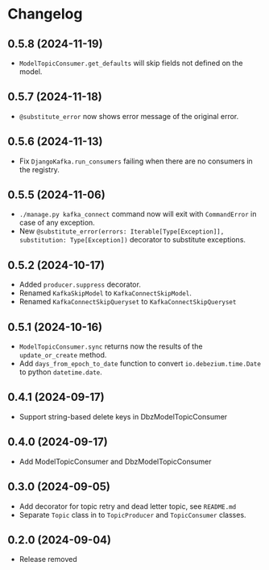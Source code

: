 # Changelog

## 0.5.8 (2024-11-19)
* `ModelTopicConsumer.get_defaults` will skip fields not defined on the model.

## 0.5.7 (2024-11-18)
* `@substitute_error` now shows error message of the original error.

## 0.5.6 (2024-11-13)
* Fix `DjangoKafka.run_consumers` failing when there are no consumers in the registry.

## 0.5.5 (2024-11-06)
* `./manage.py kafka_connect` command now will exit with `CommandError` in case of any exception.
* New `@substitute_error(errors: Iterable[Type[Exception]], substitution: Type[Exception])` decorator to substitute exceptions.

## 0.5.2 (2024-10-17)
* Added `producer.suppress` decorator.
* Renamed `KafkaSkipModel` to `KafkaConnectSkipModel`.
* Renamed `KafkaConnectSkipQueryset` to `KafkaConnectSkipQueryset`

## 0.5.1 (2024-10-16)
* `ModelTopicConsumer.sync` returns now the results of the `update_or_create` method.
* Add `days_from_epoch_to_date` function to convert `io.debezium.time.Date` to python `datetime.date`.

## 0.4.1 (2024-09-17)
* Support string-based delete keys in DbzModelTopicConsumer

## 0.4.0 (2024-09-17)
* Add ModelTopicConsumer and DbzModelTopicConsumer 

## 0.3.0 (2024-09-05)
* Add decorator for topic retry and dead letter topic, see `README.md`
* Separate `Topic` class in to `TopicProducer` and `TopicConsumer` classes.

## 0.2.0 (2024-09-04)
* Release removed
